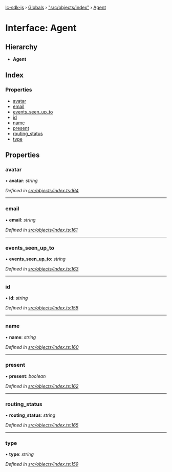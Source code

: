 [lc-sdk-js](../README.md) › [Globals](../globals.md) › ["src/objects/index"](../modules/_src_objects_index_.md) › [Agent](_src_objects_index_.agent.md)

# Interface: Agent

## Hierarchy

* **Agent**

## Index

### Properties

* [avatar](_src_objects_index_.agent.md#avatar)
* [email](_src_objects_index_.agent.md#email)
* [events_seen_up_to](_src_objects_index_.agent.md#events_seen_up_to)
* [id](_src_objects_index_.agent.md#id)
* [name](_src_objects_index_.agent.md#name)
* [present](_src_objects_index_.agent.md#present)
* [routing_status](_src_objects_index_.agent.md#routing_status)
* [type](_src_objects_index_.agent.md#type)

## Properties

###  avatar

• **avatar**: *string*

*Defined in [src/objects/index.ts:164](https://github.com/livechat/lc-sdk-js/blob/5281c0a/src/objects/index.ts#L164)*

___

###  email

• **email**: *string*

*Defined in [src/objects/index.ts:161](https://github.com/livechat/lc-sdk-js/blob/5281c0a/src/objects/index.ts#L161)*

___

###  events_seen_up_to

• **events_seen_up_to**: *string*

*Defined in [src/objects/index.ts:163](https://github.com/livechat/lc-sdk-js/blob/5281c0a/src/objects/index.ts#L163)*

___

###  id

• **id**: *string*

*Defined in [src/objects/index.ts:158](https://github.com/livechat/lc-sdk-js/blob/5281c0a/src/objects/index.ts#L158)*

___

###  name

• **name**: *string*

*Defined in [src/objects/index.ts:160](https://github.com/livechat/lc-sdk-js/blob/5281c0a/src/objects/index.ts#L160)*

___

###  present

• **present**: *boolean*

*Defined in [src/objects/index.ts:162](https://github.com/livechat/lc-sdk-js/blob/5281c0a/src/objects/index.ts#L162)*

___

###  routing_status

• **routing_status**: *string*

*Defined in [src/objects/index.ts:165](https://github.com/livechat/lc-sdk-js/blob/5281c0a/src/objects/index.ts#L165)*

___

###  type

• **type**: *string*

*Defined in [src/objects/index.ts:159](https://github.com/livechat/lc-sdk-js/blob/5281c0a/src/objects/index.ts#L159)*
